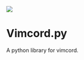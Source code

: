 <p align="left">
<img src="https://avatars.githubusercontent.com/u/87447898?s=200&v=4">
</p>

# Vimcord.py
A python library for vimcord.
